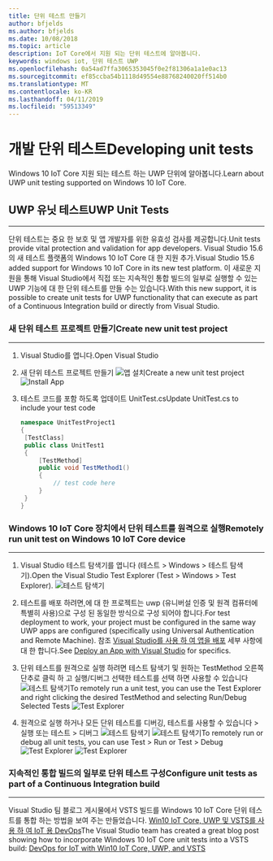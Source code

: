 ```yaml
---
title: 단위 테스트 만들기
author: bfjelds
ms.author: bfjelds
ms.date: 10/08/2018
ms.topic: article
description: IoT Core에서 지원 되는 단위 테스트에 알아봅니다.
keywords: windows iot, 단위 테스트 UWP
ms.openlocfilehash: 0a54ad7ffa3065353045f0e2f81306a1a1e0ac13
ms.sourcegitcommit: ef85ccba54b1118d49554e88768240020ff514b0
ms.translationtype: MT
ms.contentlocale: ko-KR
ms.lasthandoff: 04/11/2019
ms.locfileid: "59513349"
---
```

# <a name="developing-unit-tests"></a><span data-ttu-id="2a507-104">개발 단위 테스트</span><span class="sxs-lookup"><span data-stu-id="2a507-104">Developing unit tests</span></span>
<span data-ttu-id="2a507-105">Windows 10 IoT Core 지원 되는 테스트 하는 UWP 단위에 알아봅니다.</span><span class="sxs-lookup"><span data-stu-id="2a507-105">Learn about UWP unit testing supported on Windows 10 IoT Core.</span></span>

## <a name="uwp-unit-tests"></a><span data-ttu-id="2a507-106">UWP 유닛 테스트</span><span class="sxs-lookup"><span data-stu-id="2a507-106">UWP Unit Tests</span></span>
___

<span data-ttu-id="2a507-107">단위 테스트는 중요 한 보호 및 앱 개발자를 위한 유효성 검사를 제공합니다.</span><span class="sxs-lookup"><span data-stu-id="2a507-107">Unit tests provide vital protection and validation for app developers.</span></span>  <span data-ttu-id="2a507-108">Visual Studio 15.6의 새 테스트 플랫폼의 Windows 10 IoT Core 대 한 지원 추가.</span><span class="sxs-lookup"><span data-stu-id="2a507-108">Visual Studio 15.6 added support for Windows 10 IoT Core in its new test platform.</span></span>  <span data-ttu-id="2a507-109">이 새로운 지원을 통해 Visual Studio에서 직접 또는 지속적인 통합 빌드의 일부로 실행할 수 있는 UWP 기능에 대 한 단위 테스트를 만들 수는 있습니다.</span><span class="sxs-lookup"><span data-stu-id="2a507-109">With this new support, it is possible to create unit tests for UWP functionality that can execute as part of a Continuous Integration build or directly from Visual Studio.</span></span>


### <a name="create-new-unit-test-project"></a><span data-ttu-id="2a507-110">새 단위 테스트 프로젝트 만들기</span><span class="sxs-lookup"><span data-stu-id="2a507-110">Create new unit test project</span></span>
___

1. <span data-ttu-id="2a507-111">Visual Studio를 엽니다.</span><span class="sxs-lookup"><span data-stu-id="2a507-111">Open Visual Studio</span></span>

2. <span data-ttu-id="2a507-112">새 단위 테스트 프로젝트 만들기 ![앱 설치](../media/UnitTests/newproject.png)</span><span class="sxs-lookup"><span data-stu-id="2a507-112">Create a new unit test project ![Install App](../media/UnitTests/newproject.png)</span></span>

3. <span data-ttu-id="2a507-113">테스트 코드를 포함 하도록 업데이트 UnitTest.cs</span><span class="sxs-lookup"><span data-stu-id="2a507-113">Update UnitTest.cs to include your test code</span></span>
   ```C#
   namespace UnitTestProject1
   {
    [TestClass]
    public class UnitTest1
    {
        [TestMethod]
        public void TestMethod1()
        {
            // test code here
        }
    }
   }
   ```


### <a name="remotely-run-unit-test-on-windows-10-iot-core-device"></a><span data-ttu-id="2a507-114">Windows 10 IoT Core 장치에서 단위 테스트를 원격으로 실행</span><span class="sxs-lookup"><span data-stu-id="2a507-114">Remotely run unit test on Windows 10 IoT Core device</span></span>
___

1. <span data-ttu-id="2a507-115">Visual Studio 테스트 탐색기를 엽니다 (테스트 > Windows > 테스트 탐색기).</span><span class="sxs-lookup"><span data-stu-id="2a507-115">Open the Visual Studio Test Explorer (Test > Windows > Test Explorer).</span></span>
 ![테스트 탐색기](../media/UnitTests/show-test-explorer.png)

1. <span data-ttu-id="2a507-117">테스트를 배포 하려면,에 대 한 프로젝트는 uwp (유니버설 인증 및 원격 컴퓨터에 특별히 사용)으로 구성 된 동일한 방식으로 구성 되어야 합니다.</span><span class="sxs-lookup"><span data-stu-id="2a507-117">For test deployment to work, your project must be configured in the same way UWP apps are configured (specifically using Universal Authentication and Remote Machine).</span></span>  <span data-ttu-id="2a507-118">참조 [Visual Studio를 사용 하 여 앱을 배포](../develop-your-app/appdeployment.md) 세부 사항에 대 한 합니다.</span><span class="sxs-lookup"><span data-stu-id="2a507-118">See [Deploy an App with Visual Studio](../develop-your-app/appdeployment.md) for specifics.</span></span>

1. <span data-ttu-id="2a507-119">단위 테스트를 원격으로 실행 하려면 테스트 탐색기 및 원하는 TestMethod 오른쪽 단추로 클릭 하 고 실행/디버그 선택한 테스트를 선택 하면 사용할 수 있습니다 ![테스트 탐색기](../media/UnitTests/test-explorer.png)</span><span class="sxs-lookup"><span data-stu-id="2a507-119">To remotely run a unit test, you can use the Test Explorer and right clicking the desired TestMethod and selecting Run/Debug Selected Tests ![Test Explorer](../media/UnitTests/test-explorer.png)</span></span>

1. <span data-ttu-id="2a507-120">원격으로 실행 하거나 모든 단위 테스트를 디버깅, 테스트를 사용할 수 있습니다 > 실행 또는 테스트 > 디버그 ![테스트 탐색기](../media/UnitTests/run-tests.png)
 ![테스트 탐색기](../media/UnitTests/debug-tests.png)</span><span class="sxs-lookup"><span data-stu-id="2a507-120">To remotely run or debug all unit tests, you can use Test > Run or Test > Debug ![Test Explorer](../media/UnitTests/run-tests.png)
 ![Test Explorer](../media/UnitTests/debug-tests.png)</span></span>
   

### <a name="configure-unit-tests-as-part-of-a-continuous-integration-build"></a><span data-ttu-id="2a507-121">지속적인 통합 빌드의 일부로 단위 테스트 구성</span><span class="sxs-lookup"><span data-stu-id="2a507-121">Configure unit tests as part of a Continuous Integration build</span></span>
___

<span data-ttu-id="2a507-122">Visual Studio 팀 블로그 게시물에서 VSTS 빌드를 Windows 10 IoT Core 단위 테스트를 통합 하는 방법을 보여 주는 만들었습니다. [Win10 IoT Core, UWP 및 VSTS를 사용 하 여 IoT 용 DevOps](https://blogs.msdn.microsoft.com/devops/2018/03/07/devops-for-iot-with-win10-iot-core-uwp-and-vsts/)</span><span class="sxs-lookup"><span data-stu-id="2a507-122">The Visual Studio team has created a great blog post showing how to incorporate Windows 10 IoT Core unit tests into a VSTS build: [DevOps for IoT with Win10 IoT Core, UWP, and VSTS](https://blogs.msdn.microsoft.com/devops/2018/03/07/devops-for-iot-with-win10-iot-core-uwp-and-vsts/)</span></span>

